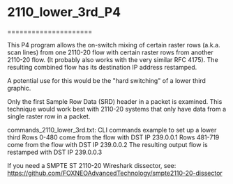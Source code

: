 # 2110_lower_3rd_P4
=====================

This P4 program allows the on-switch mixing of certain raster
rows (a.k.a. scan lines) from one 2110-20 flow with certain
raster rows from another 2110-20 flow.  (It probably also
works with the very similar RFC 4175).  The resulting
combined flow has its destination IP address restamped.

A potential use for this would be the "hard switching" of a
lower third graphic.

Only the first Sample Row Data (SRD) header in a packet is
examined.  This technique would work best with 2110-20 systems
that only have data from a single raster row in a packet.

commands_2110_lower_3rd.txt: CLI commands example to set up a lower third
Rows 0-480 come from the flow with DST IP 239.0.0.1
Rows 481-719 come from the flow with DST IP 239.0.0.2
The resulting output flow is restamped with DST IP 239.0.0.3

If you need a SMPTE ST 2110-20 Wireshark dissector, see:
https://github.com/FOXNEOAdvancedTechnology/smpte2110-20-dissector

